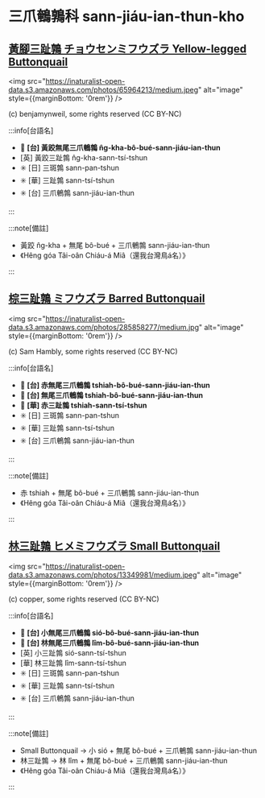 # 三爪鵪鶉科 sann-jiáu-ian-thun-kho

## [黃腳三趾鶉 チョウセンミフウズラ Yellow-legged Buttonquail](https://ebird.org/species/yelbut1)

<img src="https://inaturalist-open-data.s3.amazonaws.com/photos/65964213/medium.jpeg" alt="image" style={{marginBottom: '0rem'}} />

<p className="image-caption">
(c) benjamynweil, some rights reserved (CC BY-NC)
</p>

:::info[台語名]

- 🎯 **[台] 黃跤無尾三爪鵪鶉 n̂g-kha-bô-bué-sann-jiáu-ian-thun**
- [英] 黃跤三趾鶉 n̂g-kha-sann-tsí-tshun
- ✳️ [日] 三斑鶉 sann-pan-tshun
- ✳️ [華] 三趾鶉 sann-tsí-tshun
- ✳️ [台] 三爪鵪鶉 sann-jiáu-ian-thun

:::

:::note[備註]

- 黃跤 n̂g-kha + 無尾 bô-bué + 三爪鵪鶉 sann-jiáu-ian-thun
- 《Hêng góa Tâi-oân Chiáu-á Miâ（還我台灣鳥á名）》

:::

## [棕三趾鶉 ミフウズラ Barred Buttonquail](https://ebird.org/species/barbut1)

<img src="https://inaturalist-open-data.s3.amazonaws.com/photos/285858277/medium.jpg" alt="image" style={{marginBottom: '0rem'}} />

<p className="image-caption">
(c) Sam Hambly, some rights reserved (CC BY-NC)
</p>

:::info[台語名]

- 🎯 **[台] 赤無尾三爪鵪鶉 tshiah-bô-bué-sann-jiáu-ian-thun**
- 🎯 **[台] 無尾三爪鵪鶉 tshiah-bô-bué-sann-jiáu-ian-thun**
- 🎯 **[華] 赤三趾鶉 tshiah-sann-tsí-tshun**
- ✳️ [日] 三斑鶉 sann-pan-tshun
- ✳️ [華] 三趾鶉 sann-tsí-tshun
- ✳️ [台] 三爪鵪鶉 sann-jiáu-ian-thun

:::

:::note[備註]

- 赤 tshiah + 無尾 bô-bué + 三爪鵪鶉 sann-jiáu-ian-thun
- 《Hêng góa Tâi-oân Chiáu-á Miâ（還我台灣鳥á名）》

:::

## [林三趾鶉 ヒメミフウズラ Small Buttonquail](https://ebird.org/species/smabut2)

<img src="https://inaturalist-open-data.s3.amazonaws.com/photos/13349981/medium.jpeg" alt="image" style={{marginBottom: '0rem'}} />

<p className="image-caption">
(c) copper, some rights reserved (CC BY-NC)
</p>

:::info[台語名]

- 🎯 **[台] 小無尾三爪鵪鶉 sió-bô-bué-sann-jiáu-ian-thun**
- 🎯 **[台] 林無尾三爪鵪鶉 lîm-bô-bué-sann-jiáu-ian-thun**
- [英] 小三趾鶉 sió-sann-tsí-tshun
- [華] 林三趾鶉 lîm-sann-tsí-tshun
- ✳️ [日] 三斑鶉 sann-pan-tshun
- ✳️ [華] 三趾鶉 sann-tsí-tshun
- ✳️ [台] 三爪鵪鶉 sann-jiáu-ian-thun

:::

:::note[備註]

- Small Buttonquail -> 小 sió + 無尾 bô-bué + 三爪鵪鶉 sann-jiáu-ian-thun
- 林三趾鶉 -> 林 lîm + 無尾 bô-bué + 三爪鵪鶉 sann-jiáu-ian-thun
- 《Hêng góa Tâi-oân Chiáu-á Miâ（還我台灣鳥á名）》

:::

